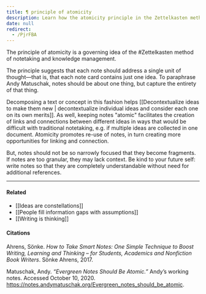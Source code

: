 ```yaml
---
title: ¶ principle of atomicity
description: Learn how the atomicity principle in the Zettelkasten method improves note-taking by focusing each note on a single clear idea for better connections and easier reuse.
date: null
redirect:
  - /PjrFBA
---
```


The principle of atomicity is a governing idea of the #Zettelkasten method of notetaking and knowledge management.

The principle suggests that each note should address a single unit of thought—that is, that each note card contains just one idea. To paraphrase Andy Matuschak, notes should be about one thing, but capture the entirety of that thing.

Decomposing a text or concept in this fashion helps [[Decontextualize ideas to make them new | decontextualize individual ideas and consider each one on its own merits]]. As well, keeping notes "atomic" facilitates the creation of links and connections between different ideas in ways that would be difficult with traditional notetaking, e.g. if multiple ideas are collected in one document. Atomicity promotes re-use of notes, in turn creating more opportunities for linking and connection.

But, notes should not be so narrowly focused that they become fragments. If notes are too granular, they may lack context. Be kind to your future self: write notes so that they are completely understandable without need for additional references.

---

#### Related

- [[Ideas are constellations]]
- [[People fill information gaps with assumptions]]
- [[Writing is thinking]]

#### Citations

Ahrens, Sönke. _How to Take Smart Notes: One Simple Technique to Boost Writing, Learning and Thinking – for Students, Academics and Nonfiction Book Writers_. Sönke Ahrens, 2017.

Matuschak, Andy. _“Evergreen Notes Should Be Atomic.”_ Andyʼs working notes. Accessed October 10, 2020. <https://notes.andymatuschak.org/Evergreen_notes_should_be_atomic>.
